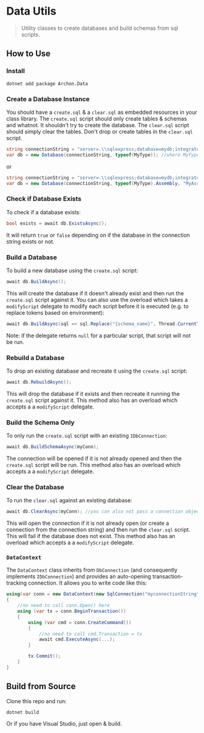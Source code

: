 # Data Utils

> Utility classes to create databases and build schemas from sql scripts.

## How to Use

### Install

```
dotnet add package Archon.Data
```

### Create a Database Instance

You should have a `create.sql` & a `clear.sql` as embedded resources in your class library. The `create.sql` script should only create tables & schemas and whatnot. It shouldn't try to create the database. The `clear.sql` script should simply clear the tables. Don't drop or create tables in the `clear.sql` script.

```cs
string connectionString = "server=.\\sqlexpress;database=mydb;integrated security=true;";
var db = new Database(connectionString, typeof(MyType)); //where MyType is in the same namespace as your create.sql & clear.sql
```

or

```cs
string connectionString = "server=.\\sqlexpress;database=mydb;integrated security=true;";
var db = new Database(connectionString, typeof(MyType).Assembly, "MyAssembly.Weird.Namespace.Folder1"); //specify what namespace the embedded create & clear sql scripts are in
```

### Check if Database Exists

To check if a database exists:

```cs
bool exists = await db.ExistsAsync();
```

It will return `true` or `false` depending on if the database in the connection string exists or not.

### Build a Database

To build a new database using the `create.sql` script:

```cs
await db.BuildAsync();
```

This will create the database if it doesn't already exist and then run the `create.sql` script against it. You can also use the overload which takes a `modifyScript` delegate to modify each script before it is executed (e.g. to replace tokens based on environment):

```cs
await db.BuildAsync(sql => sql.Replace("{schema_name}", Thread.CurrentThread.Name));
```

Note: if the delegate returns `null` for a particular script, that script will not be run.

### Rebuild a Database

To drop an existing database and recreate it using the `create.sql` script:

```cs
await db.RebuildAsync();
```

This will drop the database if it exists and then recreate it running the `create.sql` script against it. This method also has an overload which accepts a a `modifyScript` delegate.

### Build the Schema Only

To only run the `create.sql` script with an existing `IDbConnection`:

```cs
await db.BuildSchemaAsync(myConn);
```

The connection will be opened if it is not already opened and then the `create.sql` script will be run. This method also has an overload which accepts a a `modifyScript` delegate.

### Clear the Database

To run the `clear.sql` against an existing database:

```cs
await db.ClearAsync(myConn); //you can also not pass a connection object to run against the original connection string
```

This will open the connection if it is not already open (or create a connection from the connection string) and then run the `clear.sql` script. This will fail if the database does not exist. This method also has an overload which accepts a a `modifyScript` delegate.

### `DataContext`

The `DataContext` class inherits from `DbConnection` (and consequently implements `IDbConnection`) and provides an auto-opening transaction-tracking connection. It allows you to write code like this:

```cs
using(var conn = new DataContext(new SqlConnection("myconnectionString")))
{
	//no need to call conn.Open() here
	using (var tx = conn.BeginTransaction())
	{
		using (var cmd = conn.CreateCommand())
		{
			//no need to call cmd.Transaction = tx
			await cmd.ExecuteAsync(...);
		}

		tx.Commit();
	}
}
```

## Build from Source

Clone this repo and run:

```
dotnet build
```

Or if you have Visual Studio, just open & build.